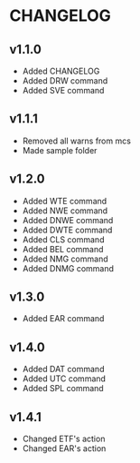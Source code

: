 # CHANGELOG

## v1.1.0
 - Added CHANGELOG
 - Added DRW command
 - Added SVE command
## v1.1.1
 - Removed all warns from mcs
 - Made sample folder
## v1.2.0
 - Added WTE command
 - Added NWE command
 - Added DNWE command
 - Added DWTE command
 - Added CLS command
 - Added BEL command
 - Added NMG command
 - Added DNMG command
## v1.3.0
 - Added EAR command
## v1.4.0
 - Added DAT command
 - Added UTC command
 - Added SPL command
## v1.4.1
 - Changed ETF's action
 - Changed EAR's action
